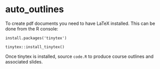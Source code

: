 # auto_outlines

To create pdf documents you need to have LaTeX installed.  This can be done from the R console: 

`install.packages('tinytex')`

`tinytex::install_tinytex()`

Once tinytex is installed, source `code.R` to produce course outlines and associated slides. 